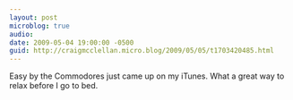 ```yaml
---
layout: post
microblog: true
audio: 
date: 2009-05-04 19:00:00 -0500
guid: http://craigmcclellan.micro.blog/2009/05/05/t1703420485.html
---
```

Easy by the Commodores just came up on my iTunes.  What a great way to relax before I go to bed.
